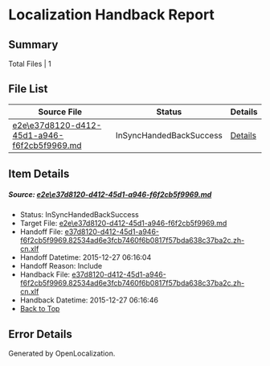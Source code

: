 # <a name='report-top'></a> Localization Handback Report

## Summary
 Total Files | 1

## File List
 Source File | Status | Details 
 ----------- | ------ | ------- 
 [e2e\e37d8120-d412-45d1-a946-f6f2cb5f9969.md](https://github.com/OpenLocalizationTest/oltest/blob/e6caaba69b15a2afe386961e1c1e67220a63d19f/e2e/e37d8120-d412-45d1-a946-f6f2cb5f9969.md) | InSyncHandedBackSuccess | [Details](#ef328cf0cd591856cc670720c9d7148d0f91af745)

## Item Details
##### <a name='ef328cf0cd591856cc670720c9d7148d0f91af745'></a> Source: [e2e\e37d8120-d412-45d1-a946-f6f2cb5f9969.md](https://github.com/OpenLocalizationTest/oltest/blob/e6caaba69b15a2afe386961e1c1e67220a63d19f/e2e/e37d8120-d412-45d1-a946-f6f2cb5f9969.md)
* Status: InSyncHandedBackSuccess
* Target File: [e2e\e37d8120-d412-45d1-a946-f6f2cb5f9969.md](https://github.com/OpenLocalizationTestOrg/oltest.zh-cn/blob/c0cea1819eeff34b335126412b6552a5bd4fb481/e2e/e37d8120-d412-45d1-a946-f6f2cb5f9969.md)
* Handoff File: [e37d8120-d412-45d1-a946-f6f2cb5f9969.82534ad6e3fcb7460f6b0817f57bda638c37ba2c.zh-cn.xlf](https://github.com/OpenLocalizationTestOrg/olhandoff/blob/f75396ca2c666d18addc827e19ed65ae4d30c828/ol-handoff/OpenLocalizationTestOrg/oltest.zh-cn/qimu/e37d8120-d412-45d1-a946-f6f2cb5f9969.82534ad6e3fcb7460f6b0817f57bda638c37ba2c.zh-cn.xlf)
* Handoff Datetime: 2015-12-27 06:16:04
* Handoff Reason: Include
* Handback File: [e37d8120-d412-45d1-a946-f6f2cb5f9969.82534ad6e3fcb7460f6b0817f57bda638c37ba2c.zh-cn.xlf](https://github.com/OpenLocalizationTestOrg/olhandback/blob/d16043917aa49df4c5d40d8fdcf1f9d3a34bb0ca/ol-handback/OpenLocalizationTestOrg/oltest.zh-cn/qimu/e37d8120-d412-45d1-a946-f6f2cb5f9969.82534ad6e3fcb7460f6b0817f57bda638c37ba2c.zh-cn.xlf)
* Handback Datetime: 2015-12-27 06:16:46
* [Back to Top](#report-top)


## Error Details

Generated by OpenLocalization.
